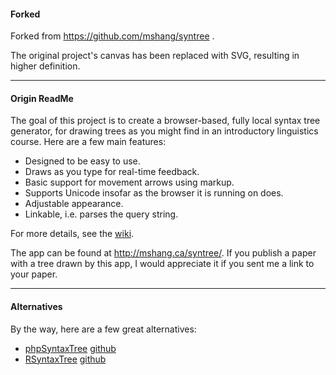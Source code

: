 
#### Forked

Forked from https://github.com/mshang/syntree .

The original project's canvas has been replaced with SVG, resulting in higher definition.

---

#### Origin ReadMe

The goal of this project is to create a browser-based, fully local syntax tree generator, for drawing trees as you might find in an introductory linguistics course. Here are a few main features:

* Designed to be easy to use.
* Draws as you type for real-time feedback.
* Basic support for movement arrows using markup.
* Supports Unicode insofar as the browser it is running on does.
* Adjustable appearance.
* Linkable, i.e. parses the query string.

For more details, see the [wiki](https://github.com/mshang/syntree/wiki).

The app can be found at <http://mshang.ca/syntree/>. If you publish a paper with a tree drawn by this app, I would appreciate it if you sent me a link to your paper.

---

#### Alternatives

By the way, here are a few great alternatives:

* [phpSyntaxTree](http://ironcreek.net/syntaxtree/) [github](https://github.com/int2str/jssyntaxtree)
* [RSyntaxTree](http://www.yohasebe.com/rsyntaxtree/) [github](https://github.com/yohasebe/rsyntaxtree)
